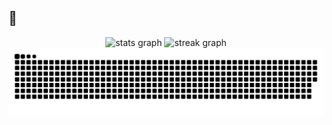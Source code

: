 <h2 align="left">💜</h2>

<div align="center">
  <img src="https://github-readme-stats.vercel.app/api?username=rokartur&hide_title=true&hide_rank=false&show_icons=true&include_all_commits=true&count_private=true&disable_animations=false&theme=dark&locale=en&hide_border=true&order=1" height="150" alt="stats graph"  />
  <img src="https://streak-stats.demolab.com?user=rokartur&locale=en&mode=weekly&theme=dark&hide_border=true&border_radius=10&order=3" height="150" alt="streak graph"  />
</div>

<img src="https://raw.githubusercontent.com/rokartur/rokartur/output/snake.svg" alt="Snake animation" />
